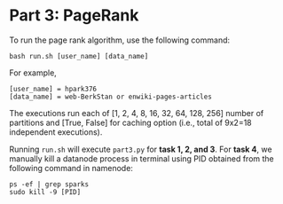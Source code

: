 # Part 3: PageRank

To run the page rank algorithm, use the following command:

    bash run.sh [user_name] [data_name]
    
For example,

    [user_name] = hpark376
    [data_name] = web-BerkStan or enwiki-pages-articles

The executions run each of [1, 2, 4, 8, 16, 32, 64, 128, 256] number of partitions and [True, False] for caching option (i.e., total of 9x2=18 independent executions).

Running `run.sh` will execute `part3.py` for **task 1, 2, and 3**. For **task 4**, we manually kill a datanode process in terminal using PID
obtained from the following command in namenode:

    ps -ef | grep sparks
    sudo kill -9 [PID]
